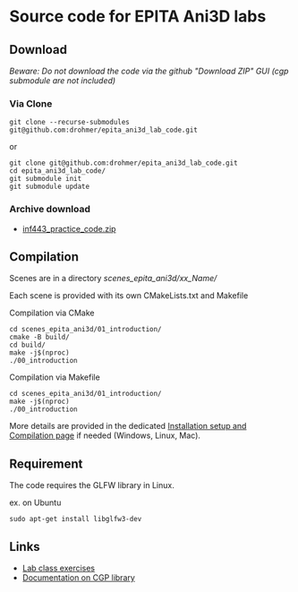 # Source code for EPITA Ani3D labs

## Download

_Beware: Do not download the code via the github "Download ZIP" GUI (cgp submodule are not included)_

### Via Clone

```
git clone --recurse-submodules git@github.com:drohmer/epita_ani3d_lab_code.git
```

or 

```
git clone git@github.com:drohmer/epita_ani3d_lab_code.git
cd epita_ani3d_lab_code/
git submodule init
git submodule update
```

### Archive download

* [inf443_practice_code.zip](https://imagecomputing.net/damien.rohmer/teaching/inf443/code/inf443_practice_code.zip)



## Compilation

Scenes are in a directory _scenes_epita_ani3d/xx_Name/_


Each scene is provided with its own CMakeLists.txt and Makefile

Compilation via CMake
```
cd scenes_epita_ani3d/01_introduction/
cmake -B build/
cd build/
make -j$(nproc)
./00_introduction
```

Compilation via Makefile
```
cd scenes_epita_ani3d/01_introduction/
make -j$(nproc)
./00_introduction
```

More details are provided in the dedicated [Installation setup and Compilation page](https://imagecomputing.net/cgp/compilation) if needed (Windows, Linux, Mac).

## Requirement

The code requires the GLFW library in Linux.

ex. on Ubuntu

```
sudo apt-get install libglfw3-dev
```



## Links

* [Lab class exercises](https://damienrohmer.com/data/teaching/2022_2023/x-inf443/practice/index.html)
* [Documentation on CGP library](https://imagecomputing.net/cgp/index.html)

